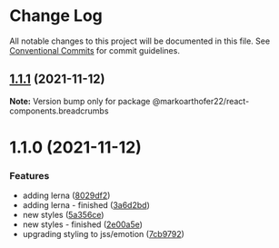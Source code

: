 # Change Log

All notable changes to this project will be documented in this file.
See [Conventional Commits](https://conventionalcommits.org) for commit guidelines.

## [1.1.1](https://github.com/markoarthofer22/react-components/compare/@markoarthofer22/react-components.breadcrumbs@1.1.0...@markoarthofer22/react-components.breadcrumbs@1.1.1) (2021-11-12)

**Note:** Version bump only for package @markoarthofer22/react-components.breadcrumbs





# 1.1.0 (2021-11-12)


### Features

* adding lerna ([8029df2](https://github.com/markoarthofer22/react-components/commit/8029df269418d941a0a44f5d92a65dbe5fd854cf))
* adding lerna - finished ([3a6d2bd](https://github.com/markoarthofer22/react-components/commit/3a6d2bd05ae4ea91d1150b5d94d9097c94206911))
* new styles ([5a356ce](https://github.com/markoarthofer22/react-components/commit/5a356ce259591a4a04c9da246c1f6b280b7287f3))
* new styles - finished ([2e00a5e](https://github.com/markoarthofer22/react-components/commit/2e00a5e9752c8bac2a09b3e7b0be24d43158af36))
* upgrading styling to jss/emotion ([7cb9792](https://github.com/markoarthofer22/react-components/commit/7cb979253c5b6b7f593e6f2954c1abc5f333980c))
